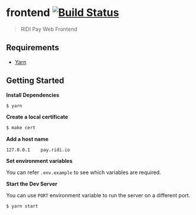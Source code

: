 # frontend [![Build Status](https://travis-ci.com/ridi-pay/frontend.svg?token=16qtyzyM3jfWvR4jy2oZ&branch=master)](https://travis-ci.com/ridi-pay/frontend)

> RIDI Pay Web Frontend

## Requirements

- [Yarn](https://yarnpkg.com/)

## Getting Started

**Install Dependencies**

```sh
$ yarn
```

**Create a local certificate**

```sh
$ make cert
```

**Add a host name**

```
127.0.0.1    pay.ridi.io
```

**Set environment variables**

You can refer `.env.example` to see which variables are required.

**Start the Dev Server**

You can use `PORT` environment variable to run the server on a different port.

```sh
$ yarn start
```
